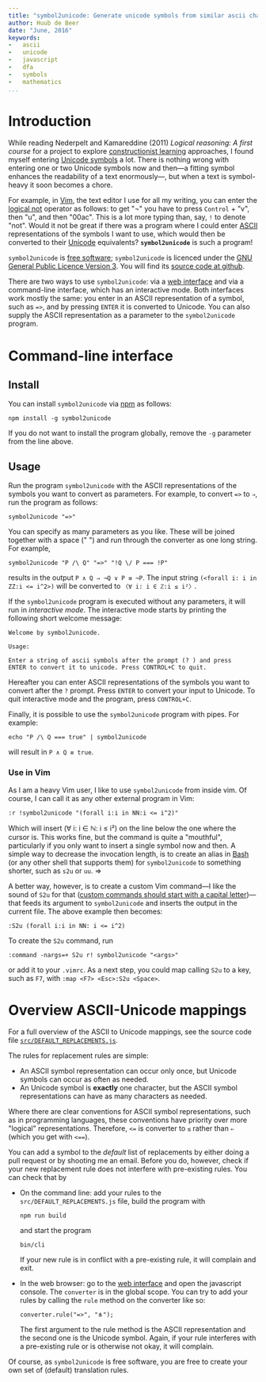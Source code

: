 ```yaml
---
title: "symbol2unicode: Generate unicode symbols from similar ascii character combinations"
author: Huub de Beer
date: "June, 2016"
keywords:
-   ascii
-   unicode
-   javascript
-   dfa
-   symbols
-   mathematics
...
```


# Introduction

While reading Nederpelt and Kamareddine (2011) *Logical reasoning: A first
course* for a project to explore [constructionist
learning](https://en.wikipedia.org/wiki/Constructionism_%28learning_theory%29)
approaches, I found myself entering [Unicode
symbols](https://en.wikipedia.org/wiki/List_of_Unicode_characters) a lot.
There is nothing wrong with entering one or two Unicode symbols now and then—a
fitting symbol enhances the readability of a text enormously—, but when a text
is symbol-heavy it soon becomes a chore.

For example, in [Vim](http://www.vim.org/), the text editor I use for all my
writing, you can enter the [logical
not](https://en.wikipedia.org/wiki/Negation) operator as follows: to get "¬"
you have to press `Control` + "v", then "u", and then "00ac". This is a lot
more typing than, say, `!` to denote "not". Would it not be great if there was
a program where I could enter [ASCII](https://en.wikipedia.org/wiki/ASCII)
representations of the symbols I want to use, which would then be converted to
their [Unicode](https://en.wikipedia.org/wiki/Unicode) equivalents?
**`symbol2unicode`** is such a program!

`symbol2unicode` is [free
software](https://www.gnu.org/philosophy/free-sw.en.html); `symbol2unicode` is
licenced under the [GNU General Public Licence Version
3](https://www.gnu.org/licenses/gpl-3.0.en.html). You will find its [source
code at github](https://github.com/htdebeer/symbol2unicode).

There are two ways to use `symbol2unicode`: via a [web
interface](converter.html) and via a command-line interface, which has an
interactive mode. Both interfaces work mostly the same: you enter in an ASCII
representation of a symbol, such as `=>`, and by pressing `ENTER` it is
converted to Unicode. You can also supply the ASCII representation as a
parameter to the `symbol2unicode` program.

# Command-line interface

## Install

You can install `symbol2unicode` via [npm](https://www.npmjs.com/) as follows:

~~~{.bash}
npm install -g symbol2unicode
~~~

If you do not want to install the program globally, remove the `-g` parameter
from the line above. 

## Usage

Run the program `symbol2unicode` with the ASCII representations of the symbols
you want to convert as parameters. For example, to convert `=>` to `⇒`, run
the program as follows:

~~~{.bash}
symbol2unicode "=>"
~~~

You can specify as many parameters as you like. These will be joined together
with a space (" ") and run through the converter as one long string. For
example, 

~~~{.bash}
symbol2unicode "P /\ Q" "=>" "!Q \/ P === !P"
~~~~

results in the output `P ∧ Q ⇒ ¬Q ∨ P ≡ ¬P`. The input string `(<forall i: i
in ZZ:i <= i^2>)` will be converted to `〈∀ i: i ∈ ℤ:i ≤ i²〉`.

If the `symbol2unicode` program is executed without any parameters, it will
run in *interactive mode*. The interactive mode starts by printing the
following short welcome message:

    Welcome by symbol2unicode. 

    Usage: 

    Enter a string of ascii symbols after the prompt (? ) and press
    ENTER to convert it to unicode. Press CONTROL+C to quit.

Hereafter you can enter ASCII representations of the symbols you want to
convert after the `?` prompt. Press `ENTER` to convert your input to Unicode.
To quit interactive mode and the program, press `CONTROL+C`.

Finally, it is possible to use the `symbol2unicode` program with pipes. For
example:

~~~{.bash}
echo "P /\ Q === true" | symbol2unicode
~~~

will result in `P ∧ Q ≡ true`.

### Use in Vim

As I am a heavy Vim user, I like to use `symbol2unicode` from inside vim. Of
course, I can call it as any other external program in Vim:

    :r !symbol2unicode "(forall i:i in NN:i <= i^2)"

Which will insert (∀ i: i ∈ ℕ: i ≤ i²) on the line below the one where the
cursor is. This works fine, but the command is quite a "mouthful",
particularly if you only want to insert a single symbol now and then. A simple
way to decrease the invocation length, is to create an alias in
[Bash](https://www.gnu.org/software/bash/) (or any other shell that supports
them) for `symbol2unicode` to something shorter, such as `s2u` or `uu`.
⇒

A better way, however, is to create a custom Vim command—I like the sound of
`S2u` for that ([custom commands should start with a capital letter](http://vimdoc.sourceforge.net/htmldoc/usr_40.html#40.2))—that feeds its argument to `symbol2unicode` and inserts the
output in the current file. The above example then becomes:

    :S2u (forall i:i in NN: i <= i^2)

To create the `S2u` command, run

    :command -nargs=+ S2u r! symbol2unicode "<args>"

or add it to your `.vimrc`. As a next step, you could map calling `S2u` to a
key, such as `F7`, with `:map <F7> <Esc>:S2u <Space>`. 


# Overview ASCII-Unicode mappings

For a full overview of the ASCII to Unicode mappings, see
the source code file [`src/DEFAULT_REPLACEMENTS.js`](https://github.com/htdebeer/symbol2unicode/blob/master/src/DEFAULT_REPLACEMENTS.js). 

The rules for replacement rules are simple:

-   An ASCII symbol representation can occur only once, but Unicode symbols
    can occur as often as needed.
-   An Unicode symbol is **exactly** one character, but the ASCII symbol
    representations can have as many characters as needed.

Where there are clear conventions for ASCII symbol representations, such as in
programming languages, these conventions have priority over more "logical"
representations. Therefore, `<=` is converter to `≤` rather than `⇐` (which
you get with `<==`).

You can add a symbol to the *default* list of replacements by either doing a
pull request or by shooting me an email. Before you do, however, check if your
new replacement rule does not interfere with pre-existing rules. You can check
that by 

-   On the command line: add your rules to the `src/DEFAULT_REPLACEMENTS.js`
    file, build the program with

    ~~~{.bash}
    npm run build
    ~~~

    and start the program
    
    ~~~{.bash}
    bin/cli
    ~~~
    
    If your new rule is in conflict with a pre-existing rule, it will complain
    and exit.

-   In the web browser: go to the [web
    interface](https://heerdebeer.org/Software/symbol2unicode/converter.html)
    and open the javascript console. The `converter` is in the global scope. You
    can try to add your rules by calling the `rule` method on the converter
    like so:

    ~~~{.javascript}
    converter.rule("=>", "⋔");
    ~~~

    The first argument to the rule method is the ASCII representation and the
    second one is the Unicode symbol. Again, if your rule interferes with a
    pre-existing rule or is otherwise not okay, it will complain.

Of course, as `symbol2unicode` is free software, you are free to create your
own set of (default) translation rules.
